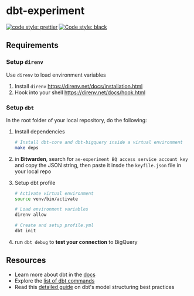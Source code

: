 # dbt-experiment
[![code style: prettier](https://img.shields.io/badge/code_style-prettier-ff69b4.svg)](https://github.com/prettier/prettier)
[![Code style: black](https://img.shields.io/badge/code%20style-black-000000.svg)](https://github.com/psf/black)

## Requirements
### Setup `direnv`
Use `direnv` to load environment variables

1. Install `direnv` https://direnv.net/docs/installation.html
2. Hook into your shell https://direnv.net/docs/hook.html

### Setup `dbt`
In the root folder of your local repository, do the following:
1. Install dependencies
    ```sh
    # Install dbt-core and dbt-bigquery inside a virtual environment
    make deps
    ```

2. in **Bitwarden**, search for `ae-experiment BQ access service account key` and copy the JSON string, then paste it insde the `keyfile.json` file in your local repo

3. Setup dbt profile
    ```sh
    # Activate virtual environment
    source venv/bin/activate

    # Load environment variables
    direnv allow

    # Create and setup profile.yml
    dbt init
    ```

 4. run `dbt debug` to **test your connection** to BigQuery





## Resources
- Learn more about dbt in the [docs](https://docs.getdbt.com/docs/introduction)
- Explore the [list of dbt commands](https://docs.getdbt.com/reference/commands/build)
- Read this [detailed guide](https://discourse.getdbt.com/t/how-we-structure-our-dbt-projects/355) on dbt's model structuring best practices
